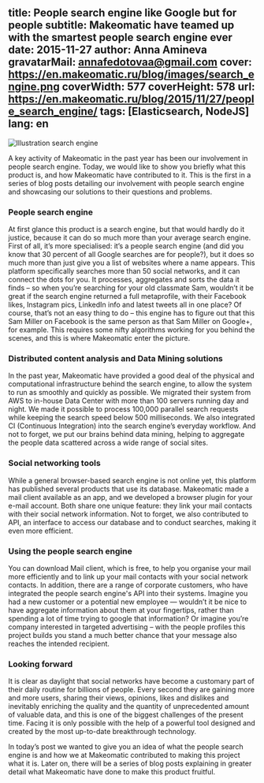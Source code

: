 title: People search engine like Google but for people
subtitle: Makeomatic have teamed up with the smartest people search engine ever
date: 2015-11-27
author: Anna Amineva
gravatarMail: annafedotovaa@gmail.com
cover: https://en.makeomatic.ru/blog/images/search_engine.png
coverWidth: 577
coverHeight: 578
url: https://en.makeomatic.ru/blog/2015/11/27/people_search_engine/
tags: [Elasticsearch, NodeJS]
lang: en
---

![Illustration search engine](/blog/images/search_engine.png)

A key activity of Makeomatic in the past year has been our involvement in people search engine. Today, we would like to show you briefly what this product is, and how Makeomatic have contributed to it. This is the first in a series of blog posts detailing our involvement with people search engine and showcasing our solutions to their questions and problems.

<!-- more -->

### People search engine

At first glance this product is a search engine, but that would hardly do it justice, because it can do so much more than your average search engine. First of all, it’s more specialised: it’s a people search engine (and did you know that 30 percent of all Google searches are for people?), but it does so much more than just give you a list of websites where a name appears. This platform specifically searches more than 50 social networks, and it can connect the dots for you. It processes, aggregates and sorts the data it finds – so when you’re searching for your old classmate Sam, wouldn’t it be great if the search engine returned a full metaprofile, with their Facebook likes, Instagram pics, LinkedIn info and latest tweets all in one place? Of course, that’s not an easy thing to do – this engine has to figure out that this Sam Miller on Facebook is the same person as that Sam Miller on Google+, for example. This requires some nifty algorithms working for you behind the scenes, and this is  where Makeomatic enter the picture.

### Distributed content analysis and Data Mining solutions

In the past year, Makeomatic have provided a good deal of the physical and computational infrastructure behind the search engine, to allow the system to run as smoothly and quickly as possible. We migrated their system from AWS to in-house Data Center with more than 100 servers running day and night. We made it possible to process 100,000 parallel search requests while keeping the search speed below 500 milliseconds. We also integrated CI (Continuous Integration) into the search engine’s everyday workflow. And not to forget, we put our brains behind data mining, helping to aggregate the people data scattered across a wide range of social sites.

### Social networking tools

While a general browser-based search engine is not online yet, this platform has published several products that use its database. Makeomatic made a mail client available as an app, and we developed a browser plugin for your e-mail account. Both share one unique feature: they link your mail contacts with their social network information. Not to forget, we also contributed to API, an interface to access our database and to conduct searches, making it even more efficient.

### Using the people search engine

You can download Mail client, which is free, to help you organise your mail more efficiently and to link up your mail contacts with your social network contacts. In addition, there are a range of corporate customers, who have integrated the people search engine's API into their systems. Imagine you had a new customer or a potential new employee — wouldn’t it be nice to have aggregate information about them at your fingertips, rather than spending a lot of time trying to google that information? Or imagine you’re company interested in targeted advertising – with the people profiles this project builds you stand a much better chance that your message also reaches the intended recipient.

### Looking forward

It is clear as daylight that social networks have become a customary part of their daily routine for billions of people. Every second they are gaining more and more users, sharing their views, opinions, likes and dislikes and inevitably enriching the quality and the quantity of unprecedented amount of valuable data, and this is one of the biggest challenges of the present time. Facing it is only possible with the help of a powerful tool designed and created by the most up-to-date breakthrough technology. 

In today’s post we wanted to give you an idea of what the people search engine is and how we at Makeomatic contributed to making this project what it is. Later on, there will be a series of blog posts explaining in greater detail what Makeomatic have done to make this product fruitful.
